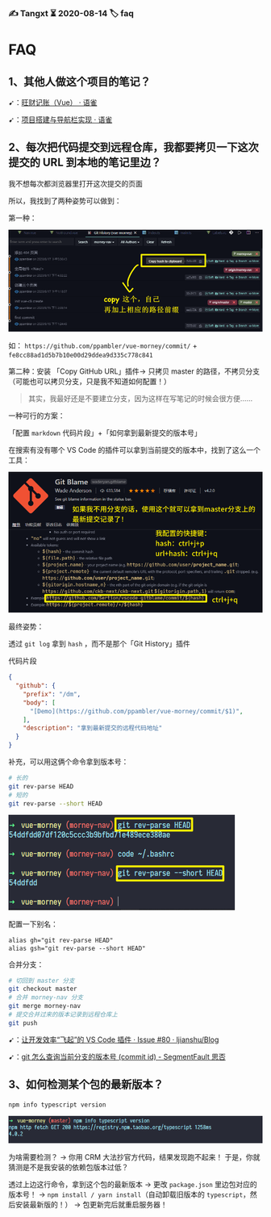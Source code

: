 ### ✍️ Tangxt ⏳ 2020-08-14 🏷️ faq

# FAQ

## 1、其他人做这个项目的笔记？

➹：[旺财记账（Vue） · 语雀](https://www.yuque.com/haixi-blred/vue)

➹：[项目搭建与导航栏实现 · 语雀](https://www.yuque.com/woozyzzz/ybz8i1/cq7i1d)

## 2、每次把代码提交到远程仓库，我都要拷贝一下这次提交的 URL 到本地的笔记里边？

我不想每次都浏览器里打开这次提交的页面

所以，我找到了两种姿势可以做到：

第一种：

![代码拷贝](assets/img/2020-08-17-17-59-14.png)

如： `https://github.com/ppambler/vue-morney/commit/` + `fe8cc88ad1d5b7b10e00d29ddea9d335c778c841`

第二种：安装 「Copy GitHub URL」插件-> 只拷贝 master 的路径，不拷贝分支（可能也可以拷贝分支，只是我不知道如何配置！）

> 其实，我最好还是不要建立分支，因为这样在写笔记的时候会很方便……

一种可行的方案：

「配置 `markdown` 代码片段」+「如何拿到最新提交的版本号」

在搜索有没有哪个 VS Code 的插件可以拿到当前提交的版本中，找到了这么一个工具：

![hash](assets/img/2020-08-17-20-08-47.png)

最终姿势：

透过 `git log` 拿到 `hash` ，而不是那个「Git History」插件

代码片段

``` json
{
  "github": {
    "prefix": "/dm",
    "body": [
      "[Demo](https://github.com/ppambler/vue-morney/commit/$1)",
    ],
    "description": "拿到最新提交的远程代码地址"
  }
}
```

补充，可以用这俩个命令拿到版本号：

``` bash
# 长的
git rev-parse HEAD
# 短的
git rev-parse --short HEAD
```

![版本号获取](assets/img/2020-08-19-15-18-35.png)

配置一下别名：

``` bashrc
alias gh="git rev-parse HEAD"
alias gsh="git rev-parse --short HEAD"
```

合并分支：

``` bash
# 切回到 master 分支
git checkout master
# 合并 morney-nav 分支
git merge morney-nav
# 提交合并过来的版本记录到远程仓库上
git push
```

➹：[让开发效率“飞起”的 VS Code 插件 · Issue #80 · ljianshu/Blog](https://github.com/ljianshu/Blog/issues/80)

➹：[git 怎么查询当前分支的版本号 (commit id) - SegmentFault 思否](https://segmentfault.com/q/1010000004913872)

## 3、如何检测某个包的最新版本？

``` bash
npm info typescript version
```

![检测包的最新版本](assets/img/2020-08-31-18-22-23.png)

为啥需要检测？ -> 你用 CRM 大法抄官方代码，结果发现跑不起来！ 于是，你就猜测是不是我安装的依赖包版本过低？

透过上边这行命令，拿到这个包的最新版本 -> 更改 `package.json` 里边包对应的版本号！ -> `npm install / yarn install`（自动卸载旧版本的 `typescript`，然后安装最新版的！） -> 包更新完后就重启服务器！





